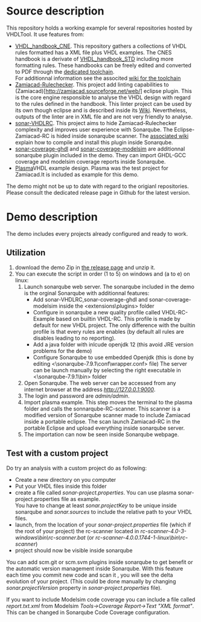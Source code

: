 # Source description
This repository holds a working example for several repositories hosted by VHDLTool.
It use features from:
* [VHDL_handbook_CNE](https://github.com/VHDLTool/VHDL_Handbook_CNE). This repository gathers a collections of VHDL rules formatted has a XML file plus VHDL examples. The CNES handbook is a derivate of [VHDL_handbook_STD](https://github.com/VHDLTool/VHDL_Handbook_STD) including more formatting rules. These handbooks can be freely edited and converted to PDF through the [dedicated toolchain](https://github.com/VHDLTool/VHDL_Handbook_Toolchain).   
For additionnal information see the associted [wiki for the toolchain](https://github.com/VHDLTool/VHDL_Handbook_Toolchain/wiki)
* [Zamiacad-Rulechecker](https://github.com/VHDLTool/Zamiacad-Rulechecker). This project add linting capabilities to (Zamiacad)[http://zamiacad.sourceforge.net/web/] eclipse plugin. This is the core engine responsible to analyse the VHDL design with regard to the rules defined in the handbook. This linter project can be used by its own though eclipse and is described inside its [Wiki](https://github.com/VHDLTool/Zamiacad-Rulechecker/wiki). Nevertheless, outputs of the linter are in XML file and are not very friendly to analyse.
* [sonar-VHDLRC](https://github.com/VHDLTool/sonar-VHDLRC). This project aims to hide Zamiacad-Rulechecker complexity and improves user experience with Sonarqube. The Eclipse-Zamiacad-RC is hided inside sonarqube scanner. The [associated wiki](https://github.com/VHDLTool/sonar-VHDLRC/wiki) explain how to compile and install this plugin inside Sonarqube.
* [sonar-coverage-ghdl](https://github.com/VHDLTool/sonar-coverage-ghdl) and [sonar-coverage-modelsim](https://github.com/VHDLTool/sonar-coverage-modelsim) are additionnal sonarqube plugin included in the demo. They can import GHDL-GCC coverage and modelsim coverage reports inside Sonarqube. 
* [Plasma](https://opencores.org/projects/plasma)VHDL example design. Plasma was the test project for Zamiacad.It is included as example for this demo.

The demo might not be up to date with regard to the origianl repositories. Please consult the dedicated release page in Github for the latest version.

# Demo description
The demo includes every projects already configured and ready to work.
## Utilization
1. download the demo Zip in [the release page](https://github.com/VHDLTool/Sonarqube-Rulechecker-Demo/releases) and unzip it.
2. You can execute the script in order (1 to 5) on windows and (a to e) on linux:
   1. Launch sonarqube web server. The sonarqube included in the demo is the  orginal Sonarqube with additionnal features:
      * Add sonar-VHDLRC,sonar-coverage-ghdl and sonar-coverage-modelsim inside the <extensions\plugins\> folder
      * Configure in sonarqube a new quality profile called VHDL-RC-Example based on builtin VHDL-RC. This profile is made by default for new VHDL project. The only difference with the builtin profile is that every rules are enables (by default all rules are disables leading to no reporting).
      * Add a java folder with inlcude openjdk 12 (this avoid JRE version problems for the demo)
      * Configure Sonarqube to use embedded Openjdk (this is done by editing <\sonarqube-7.9.1\conf\wrapper.conf> file)
      The server can be launch manually by selecting the right executable in <\sonarqube-7.9.1\bin> folder
   2. Open Sonarqube. The web server can be accessed from any internet browser at the address *http://127.0.0.1:9000*. 
   4. The login and password are *admin/admin*.
   3. Import plasma example. This step moves the terminal to the plasma folder and calls the sonnarqube-RC-scanner. This scanner is a modified version of Sonarqube scanner made to include Zamiacad inside a portable eclipse. The scan launch Zamiacad-RC in the portable Eclipse and upload everything inside sonarqube server.
   4. The importation can now be seen inside Sonarqube webpage.
## Test with a custom project
Do try an analysis with a custom project do as following:
* Create a new directory on you computer
* Put your VHDL files inside this folder
* create a file called *sonar-project.properties*. You can use plasma sonar-project.properties file as example.  
  You  have to change at least *sonar.projectKey* to be unique inside sonarqube and *sonar.sources* to include the relative path to your VHDL files.
* launch, from the location of your *sonar-project.properties* file (which if the root of your project) the rc-scanner located in *rc-scanner-4.0-3-windows\bin\rc-scanner.bat* (or *rc-scanner-4.0.0.1744-1-linux\bin\rc-scanner*)
* project should now be visible inside sonarqube    

You can add scm.git or scm.svm plugins inside sonarqube to get benefit or the automatic version management inside Sonarqube. With this feature each time you commit new code and scan it , you will see the delta evolution of your project. (This could be done manually by changing *sonar.projectVersion* property in *sonar-project.properties* file).   

If you want to include Modelsim code coverage you can include a file called *report.txt.xml* from Modelsim *Tools->Coverage Report->Text "XML format"*. This can be changed in Sonarqube Code Coverage configuration.
